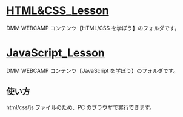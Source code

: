 # [HTML&CSS_Lesson](HTML&CSS_Lesson/README.md)

DMM WEBCAMP コンテンツ【HTML/CSS を学ぼう】のフォルダです。

# [JavaScript_Lesson](JavaScript_Lesson/README.md)

DMM WEBCAMP コンテンツ【JavaScript を学ぼう】のフォルダです。

## 使い方

html/css/js ファイルのため、PC のブラウザで実行できます。
